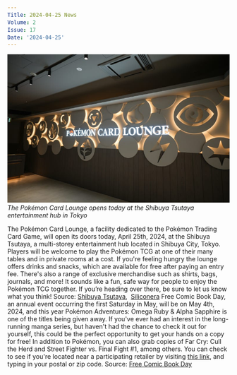 ```yaml
---
Title: 2024-04-25 News
Volume: 2
Issue: 17
Date: '2024-04-25'
---
```


[![The Pokémon Card Lounge opens today at the Shibuya Tsutaya entertainment hub in Tokyo](/web/images/the-pokemon-card-lounge-opens-today-at-the-shibuya-tsutaya-entertainment-hub-in-tokyo.png)](/web/images/the-pokemon-card-lounge-opens-today-at-the-shibuya-tsutaya-entertainment-hub-in-tokyo.png)*The Pokémon Card Lounge opens today at the Shibuya Tsutaya entertainment hub in Tokyo*

The Pokémon Card Lounge, a facility dedicated to the Pokémon Trading Card Game, will open its doors today, April 25th, 2024, at the Shibuya Tsutaya, a multi-storey entertainment hub located in Shibuya City, Tokyo.
Players will be welcome to play the Pokémon TCG at one of their many tables and in private rooms at a cost. If you're feeling hungry the lounge offers drinks and snacks, which are available for free after paying an entry fee. There's also a range of exclusive merchandise such as shirts, bags, journals, and more!
It sounds like a fun, safe way for people to enjoy the Pokémon TCG together. If you’re heading over there, be sure to let us know what you think!
Source: [Shibuya Tsutaya](https://shibuyatsutaya.tsite.jp/pokemoncardlounge/),  [Siliconera](https://www.siliconera.com/pokemon-card-lounge-will-appear-at-shibuya-tsutaya/)
Free Comic Book Day, an annual event occurring the first Saturday in May, will be on May 4th, 2024, and this year Pokémon Adventures: Omega Ruby & Alpha Sapphire is one of the titles being given away. If you've ever had an interest in the long-running manga series, but haven't had the chance to check it out for yourself, this could be the perfect opportunity to get your hands on a copy for free! In addition to Pokémon, you can also grab copies of Far Cry: Cull the Herd and Street Fighter vs. Final Fight #1, among others.
You can check to see if you're located near a participating retailer by visiting [this link](https://freecomicbookday.com/StoreLocator), and typing in your postal or zip code.
Source: [Free Comic Book Day](https://freecomicbookday.com/Catalog/DEC230011)